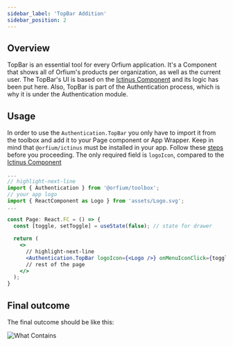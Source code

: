 ```yaml
---
sidebar_label: 'TopBar Addition'
sidebar_position: 2
---
```


## Overview

TopBar is an essential tool for every Orfium application. It's a Component that shows all of Orfium's products per organization, as well as the current user.
The TopBar's UI is based on the [Ictinus Component](https://ictinus.herokuapp.com/?path=/story/design-system-topnavbar--with-logo-placeholder) and its logic has been put here.
Also, TopBar is part of the Authentication process, which is why it is under the Authentication module.

## Usage

In order to use the `Authentication.TopBar` you only have to import it from the toolbox and add it to your Page component or App Wrapper.
Keep in mind that `@orfium/ictinus` must be installed in your app. Follow these [steps](https://ictinus.herokuapp.com/?path=/story/guide-getting-started--page) before you proceeding.
The only required field is `logoIcon`, compared to the [Ictinus Component](https://ictinus.herokuapp.com/?path=/story/design-system-topnavbar--with-logo-placeholder)

```jsx
...
// highlight-next-line
import { Authentication } from '@orfium/toolbox';
// your app logo
import { ReactComponent as Logo } from 'assets/Logo.svg';
...

const Page: React.FC = () => {
  const [toggle, setToggle] = useState(false); // state for drawer

  return (
    <>
      // highlight-next-line
      <Authentication.TopBar logoIcon={<Logo />} onMenuIconClick={toggle} />
      // rest of the page
    </>
  );
}
```

## Final outcome

The final outcome should be like this:

![What Contains](/img/TopBarExample.png)
